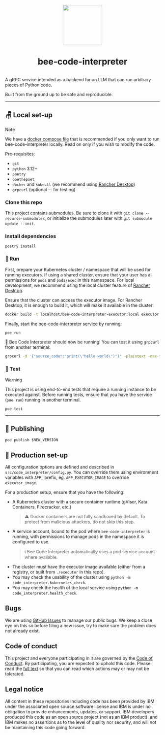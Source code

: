 <p align="center">
    <img src="./docs/assets/Bee_Dark.svg" height="128">
    <h1 align="center">bee-code-interpreter</h1>
</p>

<p align="center">
  <a aria-label="Join the community on GitHub" href="https://github.com/i-am-bee/bee-code-interpreter/discussions">
    <img alt="" src="https://img.shields.io/badge/Join%20the%20community-blueviolet.svg?style=for-the-badge&labelColor=000000&label=Bee">
  </a>
</p>

A gRPC service intended as a backend for an LLM that can run arbitrary pieces of Python code.

Built from the ground up to be safe and reproducible.

---

## 🪑 Local set-up

> [!NOTE]
> We have a [docker compose file](https://github.com/i-am-bee/bee-agent-framework/blob/main/docker-compose.yml) that is recommended if you only want to run bee-code-interpreter locally. Read on only if you wish to modify the code.

Pre-requisites:
- `git`
- `python` 3.12+
- `poetry`
- `poethepoet`
- `docker` and `kubectl` (we recommend using [Rancher Desktop](https://rancherdesktop.io/))
- `grpcurl` (optional -- for testing)

### Clone this repo

This project contains submodules. Be sure to clone it with `git clone --recurse-submodules`, or initialize the submodules later with `git submodule update --init`.

### Install dependencies

```shell
poetry install
```

### 🚀 Run

First, prepare your Kubernetes cluster / namespace that will be used for running executors. If using a shared cluster, ensure that your user has all permissions for `pods` and `pods/exec` in this namespace. For local development, we recommend using the local cluster feature of [Rancher Desktop](https://rancherdesktop.io/).

Ensure that the cluster can access the executor image. For Rancher Desktop, it is enough to build it, which will make it available in the cluster:

```bash
docker build -t localhost/bee-code-interpreter-executor:local executor
```

Finally, start the bee-code-interpreter service by running:

```bash
poe run
```

🎉 Bee Code Interpreter should now be running! You can test it using `grpcurl` from another terminal:

```bash
grpcurl -d '{"source_code":"print(\"hello world\")"}' -plaintext -max-time 60 127.0.0.1:50051 code_interpreter.v1.CodeInterpreterService/Execute
```


### 🧪 Test

> [!WARNING]
> This project is using end-to-end tests that require a running instance to be executed against. Before running tests, ensure that you have the service (`poe run`) running in another terminal. 

```bash
poe test
```

---

## 📣 Publishing

```shell
poe publish $NEW_VERSION
```

## 🧳 Production set-up

All configuration options are defined and described in `src/code_interpreter/config.py`. You can override them using environment variables with `APP_` prefix, eg. `APP_EXECUTOR_IMAGE` to override `executor_image`.

For a production setup, ensure that you have the following:
- A Kubernetes cluster with a secure container runtime (gVisor, Kata Containers, Firecracker, etc.)
  > ⚠️ Docker containers are not fully sandboxed by default. To protect from malicious attackers, do not skip this step.
- A service account, bound to the pod where `bee-code-interpreter` is running, with permissions to manage pods in the namespace it is configured to use.
  > ℹ️ Bee Code Interpreter automatically uses a pod service account where available.
- The cluster must have the executor image available (either from a registry, or built from `./executor` in this repo).
- You may check the usability of the cluster using `python -m code_interpreter.kubernetes_check`.
- You may check the health of the local service using `python -m code_interpreter.health_check`.

## Bugs

We are using [GitHub Issues](https://github.com/i-am-bee/bee-code-interpreter/issues) to manage our public bugs. We keep a close eye on this so before filing a new issue, try to make sure the problem does not already exist.

## Code of conduct

This project and everyone participating in it are governed by the [Code of Conduct](./CODE_OF_CONDUCT.md). By participating, you are expected to uphold this code. Please read the [full text](./CODE_OF_CONDUCT.md) so that you can read which actions may or may not be tolerated.

## Legal notice

All content in these repositories including code has been provided by IBM under the associated open source software license and IBM is under no obligation to provide enhancements, updates, or support. IBM developers produced this code as an open source project (not as an IBM product), and IBM makes no assertions as to the level of quality nor security, and will not be maintaining this code going forward.
